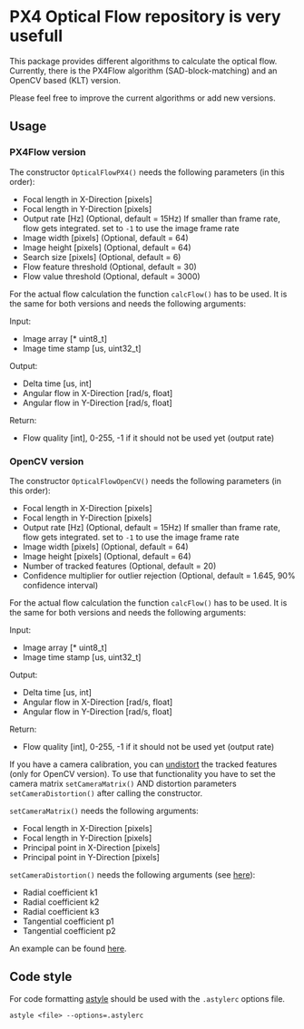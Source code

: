 # PX4 Optical Flow repository is very usefull   
This package provides different algorithms to calculate the optical flow. Currently, there is the PX4Flow algorithm (SAD-block-matching) and an OpenCV based (KLT) version.

Please feel free to improve the current algorithms or add new versions.

## Usage
### PX4Flow version
The constructor `OpticalFlowPX4()` needs the following parameters (in this order):
* Focal length in X-Direction [pixels]
* Focal length in Y-Direction [pixels]
* Output rate [Hz] (Optional, default = 15Hz) If smaller than frame rate, flow gets integrated. set to `-1` to use the image frame rate
* Image width [pixels] (Optional, default = 64)
* Image height [pixels] (Optional, default = 64)
* Search size [pixels] (Optional, default = 6)
* Flow feature threshold (Optional, default = 30)
* Flow value threshold (Optional, default = 3000)

For the actual flow calculation the function `calcFlow()` has to be used. It is the same for both versions and needs the following arguments:

Input:
* Image array [* uint8_t]
* Image time stamp [us, uint32_t]

Output:
* Delta time [us, int]
* Angular flow in X-Direction [rad/s, float]
* Angular flow in Y-Direction [rad/s, float]

Return:
* Flow quality [int], 0-255, -1 if it should not be used yet (output rate)

### OpenCV version
The constructor `OpticalFlowOpenCV()` needs the following parameters (in this order):
* Focal length in X-Direction [pixels]
* Focal length in Y-Direction [pixels]
* Output rate [Hz] (Optional, default = 15Hz) If smaller than frame rate, flow gets integrated. set to `-1` to use the image frame rate
* Image width [pixels] (Optional, default = 64)
* Image height [pixels] (Optional, default = 64)
* Number of tracked features (Optional, default = 20)
* Confidence multiplier for outlier rejection (Optional, default = 1.645, 90% confidence interval)

For the actual flow calculation the function `calcFlow()` has to be used. It is the same for both versions and needs the following arguments:

Input:
* Image array [* uint8_t]
* Image time stamp [us, uint32_t]

Output:
* Delta time [us, int]
* Angular flow in X-Direction [rad/s, float]
* Angular flow in Y-Direction [rad/s, float]

Return:
* Flow quality [int], 0-255, -1 if it should not be used yet (output rate)

If you have a camera calibration, you can [undistort](http://docs.opencv.org/3.1.0/da/d54/group__imgproc__transform.html#ga55c716492470bfe86b0ee9bf3a1f0f7e) the tracked features (only for OpenCV version). To use that functionality you have to set the camera matrix `setCameraMatrix()` AND distortion parameters `setCameraDistortion()` after calling the constructor.

`setCameraMatrix()` needs the following arguments:
* Focal length in X-Direction [pixels]
* Focal length in Y-Direction [pixels]
* Principal point in X-Direction [pixels]
* Principal point in Y-Direction [pixels]

`setCameraDistortion()` needs the following arguments (see [here](http://docs.opencv.org/3.1.0/da/d54/group__imgproc__transform.html#ga55c716492470bfe86b0ee9bf3a1f0f7e)):
* Radial coefficient k1
* Radial coefficient k2
* Radial coefficient k3
* Tangential coefficient p1
* Tangential coefficient p2

An example can be found [here](https://github.com/PX4/sitl_gazebo/blob/master/src/gazebo_opticalFlow_plugin.cpp#L141-L195).

## Code style
For code formatting [astyle](http://astyle.sourceforge.net/astyle.html) should be used with the `.astylerc` options file.
```
astyle <file> --options=.astylerc
```
